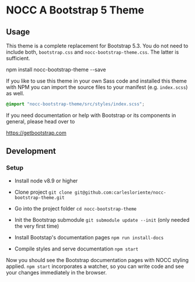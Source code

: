 # NOCC A Bootstrap 5 Theme

## Usage

This theme is a complete replacement for Bootstrap 5.3. You do not need to include
both, `bootstrap.css` and `nocc-bootstrap-theme.css`. The latter is sufficient.

  npm install nocc-bootstrap-theme --save

If you like to use this theme in your own Sass code and installed this theme
with NPM you can import the source files to your manifest (e.g. `index.scss`)
as well.

  ```scss
  @import "nocc-bootstrap-theme/src/styles/index.scss";
  ```

If you need documentation or help with Bootstrap or its components in general,
please head over to

<https://getbootstrap.com>

## Development

### Setup

* Install node v8.9 or higher

* Clone project `git clone git@github.com:carlesloriente/nocc-bootstrap-theme.git`
* Go into the project folder `cd nocc-bootstrap-theme`
* Init the Bootstrap submodule `git submodule update --init` (only needed the very first time)
* Install Bootstap's documentation pages `npm run install-docs`
* Compile styles and serve documentation `npm start`

Now you should see the Bootstrap documentation pages with NOCC styling applied.
`npm start` incorporates a watcher, so you can write code and see your
changes immediately in the browser.
